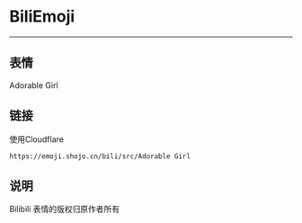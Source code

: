 # BiliEmoji
---
## 表情
Adorable Girl
## 链接
使用Cloudflare
```
https://emoji.shojo.cn/bili/src/Adorable Girl
```
## 说明
Bilibili 表情的版权归原作者所有
